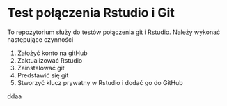 # Test połączenia Rstudio i Git

To repozytorium służy do testów połączenia git i Rstudio. Należy wykonać następujące czynności

1.  Założyć konto na gitHub
2.  Zaktualizować Rstudio
3.  Zainstalować git
4.  Predstawić się git
5.  Stworzyć klucz prywatny w Rstudio i dodać go do GitHub

ddaa
